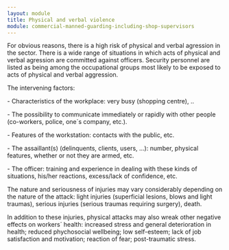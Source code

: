 ```yaml
---
layout: module
title: Physical and verbal violence
module: commercial-manned-guarding-including-shop-supervisors
---
```

For obvious reasons, there is a high risk of physical and verbal agression in
the sector. There is a wide range of situations in which acts of physical and
verbal agression are committed against officers. Security personnel are listed
as being among the occupational groups most likely to be exposed to acts of
physical and verbal aggression.

The intervening factors:

\- Characteristics of the workplace: very busy (shopping centre), ..

\- The possibility to communicate immediately or rapidly with other people
(co-workers, police, one´s company, etc.).

\- Features of the workstation: contacts with the public, etc.

\- The assaillant(s) (delinquents, clients, users, ...): number, physical
features, whether or not they are armed, etc.

\- The officer: training and experience in dealing with these kinds of
situations, his/her reactions, excess/lack of confidence, etc.

The nature and seriousness of injuries may vary considerably depending on the
nature of the attack: light injuries (superficial lesions, blows and light
traumas), serious injuries (serious traumas requiring surgery), death.

In addition to these injuries, physical attacks may also wreak other negative
effects on workers´ health: increased stress and general deterioration in
health; reduced phychosocial wellbeing; low self-esteem; lack of job
satisfaction and motivation; reaction of fear; post-traumatic stress.


